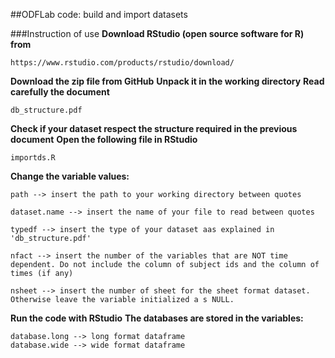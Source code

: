 ##ODFLab code: build and import datasets

###Instruction of use
**Download RStudio (open source software for R) from**
```
https://www.rstudio.com/products/rstudio/download/
```
**Download the zip file from GitHub**
**Unpack it in the working directory**
**Read carefully the document**
```
db_structure.pdf
```
**Check if your dataset respect the structure required in the previous document**
**Open the following file in RStudio**
```
importds.R
```
**Change the variable values:**
```
path --> insert the path to your working directory between quotes

dataset.name --> insert the name of your file to read between quotes

typedf --> insert the type of your dataset aas explained in 'db_structure.pdf'

nfact --> insert the number of the variables that are NOT time dependent. Do not include the column of subject ids and the column of times (if any)

nsheet --> insert the number of sheet for the sheet format dataset. Otherwise leave the variable initialized a s NULL.
```
**Run the code with RStudio** 
**The databases are stored in the variables:**
```
database.long --> long format dataframe
database.wide --> wide format dataframe 
```

